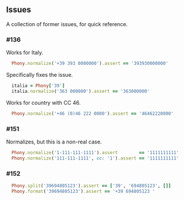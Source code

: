 ## Issues

A collection of former issues, for quick reference.

### #136

Works for Italy.

```ruby
  Phony.normalize('+39 393 0000000').assert == '393930000000'
```

Specifically fixes the issue.

```ruby
  italia = Phony['39']
  italia.normalize('363 000000').assert == '363000000'
```

Works for country with CC 46.

```ruby
  Phony.normalize('+46 (0)46 222 0000').assert == '46462220000'
```

### #151

Normalizes, but this is a non-real case.

```ruby
  Phony.normalize('1-111-111-1111').assert        == '1111111111'
  Phony.normalize('111-111-1111', cc: '1').assert == '1111111111'
```

### #152

```ruby
  Phony.split('39694805123').assert == ['39', '694805123', []]
  Phony.format('39694805123').assert == '+39 694805123 '
```